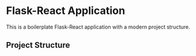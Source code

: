 # Flask-React Application

This is a boilerplate Flask-React application with a modern project structure.

## Project Structure
